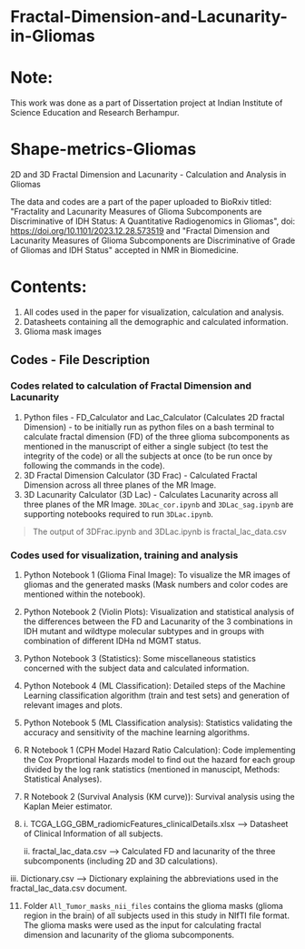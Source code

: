 # Fractal-Dimension-and-Lacunarity-in-Gliomas

# Note:
This work was done as a part of Dissertation project at Indian Institute of Science Education and Research Berhampur. 

# Shape-metrics-Gliomas
2D and 3D Fractal Dimension and Lacunarity - Calculation and Analysis in Gliomas

The data and codes are a part of the paper uploaded to BioRxiv titled: "Fractality and Lacunarity Measures of Glioma Subcomponents are Discriminative of IDH Status: A Quantitative Radiogenomics in Gliomas", doi: https://doi.org/10.1101/2023.12.28.573519 and "Fractal Dimension and Lacunarity Measures of Glioma Subcomponents are Discriminative of Grade of Gliomas and IDH Status" accepted in NMR in Biomedicine.


# Contents:
1. All codes used in the paper for visualization, calculation and analysis.
2. Datasheets containing all the demographic and calculated information.
3. Glioma mask images 

## Codes - File Description
### Codes related to calculation of Fractal Dimension and Lacunarity
1. Python files - FD_Calculator and Lac_Calculator (Calculates 2D fractal Dimension) - to be initially run as python files on a bash terminal to calculate fractal dimension (FD) of the three glioma subcomponents as mentioned in the manuscript of either a single subject (to test the integrity of the code) or all the subjects at once (to be run once by following the commands in the code).
2. 3D Fractal Dimension Calculator (3D Frac) - Calculated Fractal Dimension across all three planes of the MR Image.
3. 3D Lacunarity Calculator (3D Lac) - Calculates Lacunarity across all three planes of the MR Image. `3DLac_cor.ipynb` and `3DLac_sag.ipynb` are supporting notebooks required to run `3DLac.ipynb`.

> The output of 3DFrac.ipynb and 3DLac.ipynb is fractal_lac_data.csv

### Codes used for visualization, training and analysis
1. Python Notebook 1 (Glioma Final Image): To visualize the MR images of gliomas and the generated masks (Mask numbers and color codes are mentioned within the notebook).
2. Python Notebook 2 (Violin Plots): Visualization and statistical analysis of the differences between the FD and Lacunarity of the 3 combinations in IDH mutant and wildtype molecular subtypes and in groups with combination of different IDHa nd MGMT status.
3. Python Notebook 3 (Statistics): Some miscellaneous statistics concerned with the subject data and calculated information.
4. Python Notebook 4 (ML Classification): Detailed steps of the Machine Learning classification algorithm (train and test sets) and generation of relevant images and plots.
5. Python Notebook 5 (ML Classification analysis): Statistics validating the accuracy and sensitivity of the machine learning algorithms.
6. R Notebook 1 (CPH Model Hazard Ratio Calculation): Code implementing the Cox Proprtional Hazards model to find out the hazard for each group divided by the log rank statistics (mentioned in manuscipt, Methods: Statistical Analyses).
7. R Notebook 2 (Survival Analysis (KM curve)): Survival analysis using the Kaplan Meier estimator.

8.
    i. TCGA_LGG_GBM_radiomicFeatures_clinicalDetails.xlsx --> Datasheet of Clinical Information of all subjects.
    
   ii. fractal_lac_data.csv --> Calculated FD and lacunarity of the three subcomponents (including 2D and 3D calculations).

  iii. Dictionary.csv --> Dictionary explaining the abbreviations used in the fractal_lac_data.csv document.

11. Folder `All_Tumor_masks_nii_files` contains the glioma masks (glioma region in the brain) of all subjects used in this study in NIfTI file format. The glioma masks were used as the input for calculating fractal dimension and lacunarity of the glioma subcomponents.

